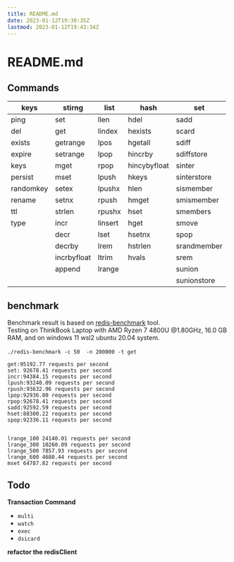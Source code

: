 ```yaml
---
title: README.md
date: 2023-01-12T19:30:35Z
lastmod: 2023-01-12T19:43:34Z
---
```


# README.md

## Commands

|keys|stirng|list|hash|set|
| -----------| -------------| ---------| --------------| -------------|
|ping|set|llen|hdel|sadd|
|del|get|lindex|hexists|scard|
|exists|getrange|lpos|hgetall|sdiff|
|expire|setrange|lpop|hincrby|sdiffstore|
|keys|mget|rpop|hincybyfloat|sinter|
|persist|mset|lpush|hkeys|sinterstore|
|randomkey|setex|lpushx|hlen|sismember|
|rename|setnx|rpush|hmget|smismember|
|ttl|strlen|rpushx|hset|smembers|
|type|incr|linsert|hget|smove|
||decr|lset|hsetnx|spop|
||decrby|lrem|hstrlen|srandmember|
||incrbyfloat|ltrim|hvals|srem|
||append|lrange||sunion|
|||||sunionstore|

## benchmark

Benchmark result is based on [redis-benchmark](https://redis.io/topics/benchmarks) tool.  
Testing on ThinkBook Laptop with AMD Ryzen 7 4800U @1.80GHz, 16.0 GB RAM, and on windows 11 wsl2 ubuntu 20.04 system.

​`./redis-benchmark -c 50  -n 200000 -t get`​​

```
get:95192.77 requests per second
set: 92678.41 requests per second
incr:94384.15 requests per second
lpush:93240.09 requests per second
rpush:93632.96 requests per second
lpop:92936.80 requests per second
rpop:92678.41 requests per second
sadd:92592.59 requests per second
hset:88300.22 requests per second
spop:92336.11 requests per second


lrange_100 24140.01 requests per second
lrange_300 10260.09 requests per second
lrange_500 7857.93 requests per second
lrange_600 4680.44 requests per second
mset 64787.82 requests per second
```

## Todo

**Transaction Command**​

* ​`multi`​
* ​`watch`​
* ​`exec`​
* ​`dsicard`​

**refactor the redisClient**
